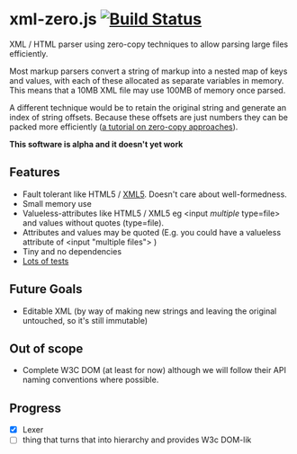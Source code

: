 # xml-zero.js [![Build Status](https://travis-ci.org/holloway/xml-zero.js.svg?branch=master)](https://travis-ci.org/holloway/xml-zero.js)
XML / HTML parser using zero-copy techniques to allow parsing large files efficiently.

Most markup parsers convert a string of markup into a nested map of keys and values, with each of these allocated as separate variables in memory. This means that a 10MB XML file may use 100MB of memory once parsed.

A different technique would be to retain the original string and generate an index of string offsets. Because these offsets are just numbers they can be packed more efficiently ([a tutorial on zero-copy approaches](http://roxlu.com/2015/052/building-a-zero-copy-parser)).

**This software is alpha and it doesn't yet work**

## Features
* Fault tolerant like HTML5 / [XML5](https://github.com/Ygg01/xml5_draft). Doesn't care about well-formedness.
* Small memory use
* Valueless-attributes like HTML5 / XML5 eg &lt;input *multiple* type=file&gt; and values without quotes (type=file).
* Attributes and values may be quoted (E.g. you could have a valueless attribute of &lt;input "multiple files"&gt; )
* Tiny and no dependencies
* [Lots of tests](https://github.com/holloway/xml-zero.js/blob/master/src/lexer.test.js)

## Future Goals

* Editable XML (by way of making new strings and leaving the original untouched, so it's still immutable)

## Out of scope

* Complete W3C DOM (at least for now) although we will follow their API naming conventions where possible.

## Progress

- [x] Lexer
- [ ] thing that turns that into hierarchy and provides W3c DOM-lik